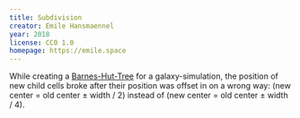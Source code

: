 ```yaml
---
title: Subdivision
creator: Emile Hansmaennel
year: 2018
license: CC0 1.0
homepage: https://emile.space
---
```


While creating a [Barnes-Hut-Tree](https://en.wikipedia.org/wiki/Barnes%E2%80%93Hut_simulation) for a galaxy-simulation, the position of new child cells broke after their position was offset in on a wrong way: (new center = old center ± width / 2) instead of (new center = old center ± width / 4).
